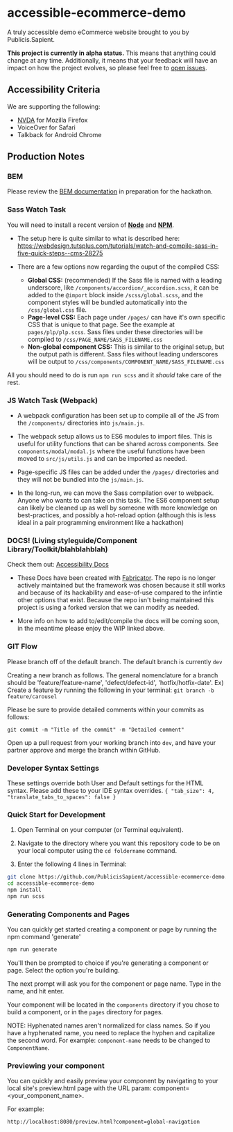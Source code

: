 # accessible-ecommerce-demo

A truly accessible demo eCommerce website brought to you by Publicis.Sapient.

**This project is currently in alpha status.** This means that anything could change at any time. Additionally, it means that your feedback will have an impact on how the project evolves, so please feel free to [open issues](https://github.com/PublicisSapient/accessible-ecommerce-demo/issues).

## Accessibility Criteria

We are supporting the following:

*	[NVDA](https://www.nvaccess.org/) for Mozilla Firefox
*	VoiceOver for Safari
*	Talkback for Android Chrome


## Production Notes

### BEM

Please review the [BEM documentation](http://getbem.com/naming/) in preparation for the hackathon.

### Sass Watch Task

You will need to install a recent version of [**Node**](https://nodejs.org) and [**NPM**](https://www.npmjs.com/).

* The setup here is quite similar to what is described here: https://webdesign.tutsplus.com/tutorials/watch-and-compile-sass-in-five-quick-steps--cms-28275 

* There are a few options now regarding the ouput of the compiled CSS:
    * **Global CSS:** (recommended) If the Sass file is named with a leading underscore, like `/components/accordion/_accordion.scss`, it can be added to the `@import` block inside `/scss/global.scss`, and the component styles will be bundled automatically into the `/css/global.css` file.
	* **Page-level CSS:** Each page under `/pages/` can have it's own specific CSS that is unique to that page. See the example at `pages/plp/plp.scss`. Sass files under these directories will be compiled to `/css/PAGE_NAME/SASS_FILENAME.css`
	* **Non-global component CSS:** This is similar to the original setup, but the output path is different. Sass files without leading underscores will be output to `/css/components/COMPONENT_NAME/SASS_FILENAME.css`

All you should need to do is run `npm run scss` and it *should* take care of the rest.

### JS Watch Task (Webpack)

* A webpack configuration has been set up to compile all of the JS from the `/components/` directories into `js/main.js`.

* The webpack setup allows us to ES6 modules to import files. This is useful for utility functions that can be shared across components. See `components/modal/modal.js` where the useful functions have been moved to `src/js/utils.js` and can be imported as needed.

* Page-specific JS files can be added under the `/pages/` directories and they will not be bundled into the `js/main.js`.

* In the long-run, we can move the Sass compilation over to webpack. Anyone who wants to can take on this task. The ES6 component setup can likely be cleaned up as well by someone with more knowledge on best-practices, and possibly a hot-reload option (although this is less ideal in a pair programming environment like a hackathon)

### DOCS! (Living styleguide/Component Library/Toolkit/blahblahblah)

Check them out: [Accessibility Docs](https://publicissapient.github.io/accessible-ecommerce-demo/docs/v1/index.html)

* These Docs have been created with [Fabricator](https://github.com/fbrctr/fabricator). The repo is no longer actively maintained but the framework was chosen because it still works and because of its hackability and ease-of-use compared to the infintie other options that exist. Because the repo isn't being maintained this project is using a forked version that we can modify as needed.

* More info on how to add to/edit/compile the docs will be coming soon, in the meantime please enjoy the WIP linked above.

### GIT Flow

Please branch off of the default branch. The default branch is currently `dev`

Creating a new branch as follows. The general nomenclature for a branch should be 'feature/feature-name', 'defect/defect-id', 'hotfix/hotfix-date'. Ex) Create a feature by running the following in your terminal:
`
git branch -b feature/carousel
`

Please be sure to provide detailed comments within your commits as follows:

`
git commit -m "Title of the commit" -m "Detailed comment"
`

Open up a pull request from your working branch into `dev`, and have your partner approve and merge the branch within GitHub.

### Developer Syntax Settings
These settings override both User and Default settings for the HTML syntax. Please add these to your IDE syntax overrides.
`
{
	"tab_size": 4,
	"translate_tabs_to_spaces": false
}
`

### Quick Start for Development

1) Open Terminal on your computer (or Terminal equivalent).

2) Navigate to the directory where you want this repository code to be on your local computer using the `cd foldername` command.

3) Enter the following 4 lines in Terminal:

```bash
git clone https://github.com/PublicisSapient/accessible-ecommerce-demo.git
cd accessible-ecommerce-demo
npm install
npm run scss
```
### Generating Components and Pages
You can quickly get started creating a component or page by running the npm command 'generate'

```javascript
npm run generate
```

You'll then be prompted to choice if you're generating a component or page. Select the option you're building.

The next prompt will ask you for the component or page name. Type in the name, and hit enter.

Your component will be located in the `components` directory if you chose to build a component, or in the `pages` directory for pages.

NOTE: Hyphenated names aren't normalized for class names. So if you have a hyphenated name, you need to replace the hyphen and capitalize the second word. For example: `component-name` needs to be changed to `ComponentName`.

### Previewing your component

You can quickly and easily preview your component by navigating to your local site's preview.html page with the URL param: component=<your_component_name>.

For example:

```HTML
http://localhost:8080/preview.html?component=global-navigation
```
